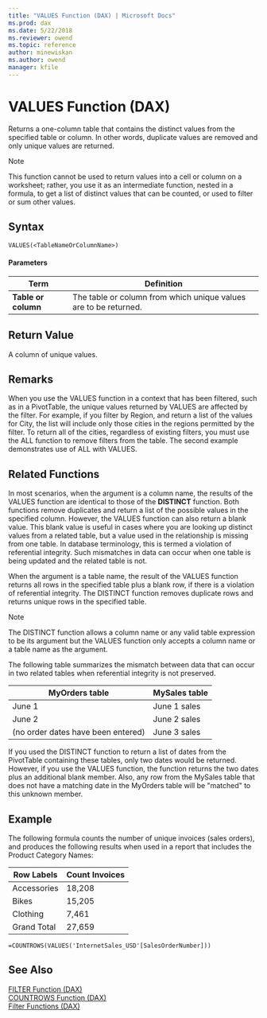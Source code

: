 ```yaml
---
title: "VALUES Function (DAX) | Microsoft Docs"
ms.prod: dax
ms.date: 5/22/2018
ms.reviewer: owend
ms.topic: reference
author: minewiskan
ms.author: owend
manager: kfile
---
```

# VALUES Function (DAX)
Returns a one-column table that contains the distinct values from the specified table or column. In other words, duplicate values are removed and only unique values are returned.  
  
> [!NOTE]  
> This function cannot be used to return values into a cell or column on a worksheet; rather, you use it as an intermediate function, nested in a formula, to get a list of distinct values that can be counted, or used to filter or sum other values.  
  
## Syntax  
  
```dax
VALUES(<TableNameOrColumnName>)  
```
  
#### Parameters  
  
|Term|Definition|  
|--------|--------------|  
|**Table or column**|The table or column from which unique values are to be returned.|  
  
## Return Value  
A column of unique values.  
  
## Remarks  
When you use the VALUES function in a context that has been filtered, such as in a PivotTable, the unique values returned by VALUES are affected by the filter. For example, if you filter by Region, and return a list of the values for City, the list will include only those cities in the regions permitted by the filter. To return all of the cities, regardless of existing filters, you must use the ALL function to remove filters from the table. The second example demonstrates use of ALL with VALUES.  
  
## Related Functions  
In most scenarios, when the argument is a column name, the results of the VALUES function are identical to those of the **DISTINCT** function. Both functions remove duplicates and return a list of the possible values in the specified column. However, the VALUES function can also return a blank value. This blank value is useful in cases where you are looking up distinct values from a related table, but a value used in the relationship is missing from one table. In database terminology, this is termed a violation of referential integrity. Such mismatches in data can occur when one table is being updated and the related table is not. 

When the argument is a table name, the result of the VALUES function returns all rows in the specified table plus a blank row, if there is a violation of referential integrity. The DISTINCT function removes duplicate rows and returns unique rows in the specified table.

>[!NOTE]  
> The DISTINCT function allows a column name or any valid table expression to be its argument but the VALUES function only accepts a column name or a table name as the argument.
 
  
The following table summarizes the mismatch between data that can occur in two related tables when referential integrity is not preserved.  
  
|MyOrders table|MySales table|  
|------------------|-----------------|  
|June 1|June 1 sales|  
|June 2|June 2 sales|  
|(no order dates have been entered)|June 3 sales|  
  
If you used the DISTINCT function to return a list of dates from the PivotTable containing these tables, only two dates would be returned. However, if you use the VALUES function, the function returns the two dates plus an additional blank member. Also, any row from the MySales table that does not have a matching date in the MyOrders table will be "matched" to this unknown member.  
  
## Example  
The following formula counts the number of unique invoices (sales orders), and produces the following results when used in a report that includes the Product Category Names:  
  
|Row Labels|Count Invoices|  
|--------------|------------------|  
|Accessories|18,208|  
|Bikes|15,205|  
|Clothing|7,461|  
|Grand Total|27,659|  
  
```dax
=COUNTROWS(VALUES('InternetSales_USD'[SalesOrderNumber]))  
```
  
## See Also  
[FILTER Function &#40;DAX&#41;](filter-function-dax.md)  
[COUNTROWS Function &#40;DAX&#41;](countrows-function-dax.md)  
[Filter Functions &#40;DAX&#41;](filter-functions-dax.md)  
  
